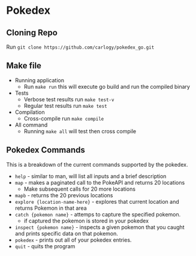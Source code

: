 # Pokedex

## Cloning Repo

Run `git clone https://github.com/carlogy/pokedex_go.git`

## Make file

* Running application
  - Run `make run` this will execute go build and run the compiled binary
* Tests
  - Verbose test results run `make test-v`
  - Regular test results run `make test`
* Compilation
  - Cross-compile run `make compile`
* All command
  - Running `make all` will test then cross compile

## Pokedex Commands

This is a breakdown of the current commands supported by the pokedex.

* `help` - similar to man, will list all inputs and a brief description
* `map` - makes a paginated call to the PokeAPI and returns 20 locations
  - Make subsequent calls for 20 more locations
* `mapb` - returns the 20 previous locations
* `explore {location-name-here}` - explores that current location and returns Pokemon in that area
* `catch {pokemon name}` - attemps to capture the specified pokemon.
  - if captured the pokemon is stored in your pokedex
* `inspect {pokemon name}` - inspects a given pokemon that you caught and prints specific data on that pokemon.
* `pokedex` - prints out all of your pokedex entries.
* `quit` - quits the program
